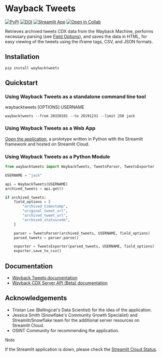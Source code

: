 # Wayback Tweets

[![PyPI](https://img.shields.io/pypi/v/waybacktweets)](https://pypi.org/project/waybacktweets) [![DOI](https://zenodo.org/badge/DOI/10.5281/zenodo.12528447.svg)](https://doi.org/10.5281/zenodo.12528447) [![Streamlit App](https://static.streamlit.io/badges/streamlit_badge_black_white.svg)](https://waybacktweets.streamlit.app) [![Open In Collab](https://colab.research.google.com/assets/colab-badge.svg)](https://colab.research.google.com/drive/1zRqi6uTMiGi5z8GQ-PC0tbpCJWULCqMO?usp=sharing)


Retrieves archived tweets CDX data from the Wayback Machine, performs necessary parsing (see [Field Options](https://claromes.github.io/waybacktweets/field_options.html)), and saves the data in HTML, for easy viewing of the tweets using the iframe tags, CSV, and JSON formats.

## Installation

```shell
pip install waybacktweets
```

## Quickstart

### Using Wayback Tweets as a standalone command line tool

waybacktweets [OPTIONS] USERNAME

```shell
waybacktweets --from 20150101 --to 20191231 --limit 250 jack
```

### Using Wayback Tweets as a Web App

[Open the application](https://waybacktweets.streamlit.app), a prototype written in Python with the Streamlit framework and hosted on Streamlit Cloud.

### Using Wayback Tweets as a Python Module

```python
from waybacktweets import WaybackTweets, TweetsParser, TweetsExporter

USERNAME = "jack"

api = WaybackTweets(USERNAME)
archived_tweets = api.get()

if archived_tweets:
    field_options = [
        "archived_timestamp",
        "original_tweet_url",
        "archived_tweet_url",
        "archived_statuscode",
    ]

    parser = TweetsParser(archived_tweets, USERNAME, field_options)
    parsed_tweets = parser.parse()

    exporter = TweetsExporter(parsed_tweets, USERNAME, field_options)
    exporter.save_to_csv()
```

## Documentation

- [Wayback Tweets documentation](https://claromes.github.io/waybacktweets)
- [Wayback CDX Server API (Beta) documentation](https://archive.org/developers/wayback-cdx-server.html)

## Acknowledgements

- Tristan Lee (Bellingcat's Data Scientist) for the idea of the application.
- Jessica Smith (Snowflake's Community Growth Specialist) and Streamlit/Snowflake team for the additional server resources on Streamlit Cloud.
- OSINT Community for recommending the application.

> [!NOTE]
> If the Streamlit application is down, please check the [Streamlit Cloud Status](https://www.streamlitstatus.com/).

